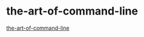 # the-art-of-command-line
[the-art-of-command-line](https://github.com/jlevy/the-art-of-command-line)

